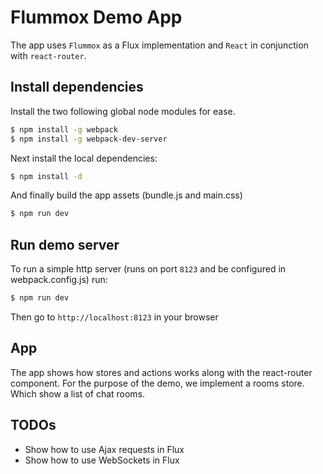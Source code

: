 # Flummox Demo App

The app uses `Flummox` as a Flux implementation and `React` in conjunction with `react-router`.


## Install dependencies

Install the two following global node modules for ease.

```bash
$ npm install -g webpack
$ npm install -g webpack-dev-server
```

Next install the local dependencies:
```bash
$ npm install -d
```

And finally build the app assets (bundle.js and main.css) 

```bash
$ npm run dev
```



## Run demo server

To run a simple http server (runs on port `8123` and be configured in webpack.config.js) 
run: 

```bash
$ npm run dev
```

Then go to `http://localhost:8123` in your browser


## App

The app shows how stores and actions works along with the react-router component. For the
purpose of the demo, we implement a rooms store. Which show a list of chat rooms.



## TODOs

* Show how to use Ajax requests in Flux
* Show how to use WebSockets in Flux